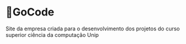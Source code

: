 # 🐇GoCode
Site da empresa criada para o desenvolvimento dos projetos do curso superior ciência da computação Unip
